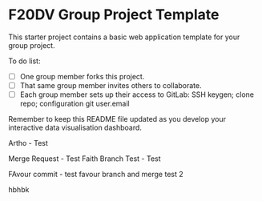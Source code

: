 # F20DV Group Project Template

This starter project contains a basic web application template for your group project.

To do list:
 - [ ] One group member forks this project.
 - [ ] That same group member invites others to collaborate.
 - [ ] Each group member sets up their access to GitLab: SSH keygen; clone repo; configuration git user.email

Remember to keep this README file updated as you develop your interactive data visualisation dashboard.

Artho - Test

Merge Request - Test
Faith Branch Test - Test

FAvour commit - test
favour branch and merge test 2

hbhbk